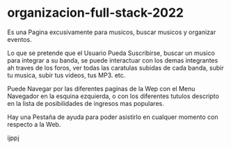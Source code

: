 ﻿# organizacion-full-stack-2022

Es una Pagina excusivamente para musicos, buscar musicos y organizar eventos.


Lo que se pretende que el Usuario Pueda Suscribirse, buscar un musico para integrar a su banda, se puede interactuar con los demas integrantes ah traves de los foros,
ver todas las caratulas subidas de cada banda, subir tu musica, subir tus videos, tus MP3. etc.

Puede Navegar por las diferentes paginas de la Wep con el Menu Navegador en la esquina ezquierda, o con los diferentes tutulos descripto en la lista de posibilidades de ingresos mas populares.

Hay una Pestaña de ayuda para poder asistirlo en cualquer momento con respecto a la Web.


ijppj

